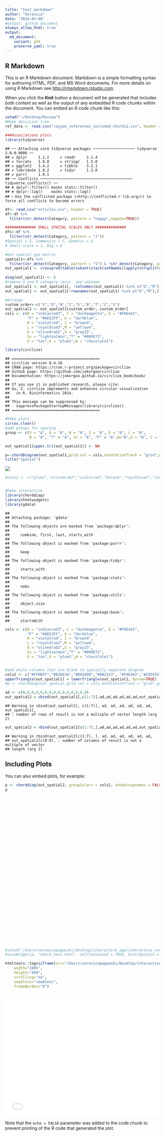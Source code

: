 ```yaml
---
title: "test_markdown"
author: "Veronica"
date: "2024-03-08"
#output: github_document 
always_allow_html: true
output: 
  md_document:
    variant: gfm
    preserve_yaml: true
---
```


## R Markdown

This is an R Markdown document. Markdown is a simple formatting syntax
for authoring HTML, PDF, and MS Word documents. For more details on
using R Markdown see <http://rmarkdown.rstudio.com>.

When you click the **Knit** button a document will be generated that
includes both content as well as the output of any embedded R code
chunks within the document. You can embed an R code chunk like this:

``` r
setwd("~/Desktop/Review")
#Make descision tree
ref_data <- read.csv("rayyan_references_included_chords2.csv", header = TRUE)

###Associations plots
library(tidyverse)
```

    ## ── Attaching core tidyverse packages ─────────────────── tidyverse 2.0.0.9000 ──
    ## ✔ dplyr     1.1.2     ✔ readr     2.1.4
    ## ✔ forcats   1.0.0     ✔ stringr   1.5.0
    ## ✔ ggplot2   3.4.2     ✔ tibble    3.2.1
    ## ✔ lubridate 1.9.2     ✔ tidyr     1.3.0
    ## ✔ purrr     1.0.1     
    ## ── Conflicts ────────────────────────────────────────── tidyverse_conflicts() ──
    ## ✖ dplyr::filter() masks stats::filter()
    ## ✖ dplyr::lag()    masks stats::lag()
    ## ℹ Use the conflicted package (<http://conflicted.r-lib.org/>) to force all conflicts to become errors

``` r
df<- read.csv("articles.csv", header = TRUE)
df<-df %>% 
  filter(str_detect(Category, pattern = "nogap",negate=TRUE))

############## SMALL SPATIAL SCALES ONLY ##############
dfs<-df %>% 
  filter(str_detect(Category, pattern = "J"))
#Spatial = S, Community = C, Genetic = G
# Small-scale = J, Big = K

#Get spatial gap matrix
spatial1<-dfs %>% 
  filter(str_detect(Category, pattern = "S") & !str_detect(Category, pattern = "G"))
out_spatial1 <- crossprod(table(subset(stack(setNames(lapply(strsplit(spatial1$Category, 
                                                                      "[][]|,\\s*"), trimws), spatial1$Id))[2:1], nzchar(values))))
diag(out_spatial1) <- 0
#remove U and M category (misc. and unknown
out_spatial1 <- out_spatial1[, !colnames(out_spatial1) %in% c("U","M")] 
out_spatial1 <- out_spatial1[!rownames(out_spatial1) %in% c("U","M"),]

#Arrange 
custom_order<-c("V","O","H","I","E","B","T","C","S")
out_spatial1 <- out_spatial1[custom_order, custom_order]
cols <- c(B = "indianred3", C = "darkmagenta", E = "#F0E442",
          "F" = "#6EE2FF", G = "darkblue",
          H = "violetred", I = "brown4",
          L = "royalblue3",M = "yellow4",
          O = "olivedrab2",S = "gray25",
          Sx = "lightsalmon","T" = "#009E73",
          U = "tan",V = "plum1",W = "chocolate1")

library(circlize)
```

    ## ========================================
    ## circlize version 0.4.16
    ## CRAN page: https://cran.r-project.org/package=circlize
    ## Github page: https://github.com/jokergoo/circlize
    ## Documentation: https://jokergoo.github.io/circlize_book/book/
    ## 
    ## If you use it in published research, please cite:
    ## Gu, Z. circlize implements and enhances circular visualization
    ##   in R. Bioinformatics 2014.
    ## 
    ## This message can be suppressed by:
    ##   suppressPackageStartupMessages(library(circlize))
    ## ========================================

``` r
#Make plots
circos.clear()
#add groups for spacing
group <- c(V = "A", O = "A", H = "A", I = "A", E = "A", L = "A",
           B = "A", "T" = "A", Sx = "A", "F" = "A",W="A",G = "B", C = "B",S = "B")

out_spatial1[upper.tri(out_spatial1)] <- NA

p<-chordDiagram(out_spatial1,grid.col = cols,annotationTrack = "grid",group=group, big.gap = 10) 
title("Spatial")
```

![](test_markdown_files/figure-gfm/unnamed-chunk-1-1.png)<!-- -->

``` r
#cols2 <- c("plum1","olivedrab2","violetred","borwn4","royalblue3","indianred3","#009E73","lightsalmon","#6EE2FF","chocolate1","gray25","darkblue","darkmagenta","green")


#Make interactive
library(chorddiag)
library(htmlwidgets)
library(gdata)
```

    ## 
    ## Attaching package: 'gdata'
    ## 
    ## The following objects are masked from 'package:dplyr':
    ## 
    ##     combine, first, last, starts_with
    ## 
    ## The following object is masked from 'package:purrr':
    ## 
    ##     keep
    ## 
    ## The following object is masked from 'package:tidyr':
    ## 
    ##     starts_with
    ## 
    ## The following object is masked from 'package:stats':
    ## 
    ##     nobs
    ## 
    ## The following object is masked from 'package:utils':
    ## 
    ##     object.size
    ## 
    ## The following object is masked from 'package:base':
    ## 
    ##     startsWith

``` r
cols <- c(B = "indianred3", C = "darkmagenta", E = "#F0E442",
          "F" = "#6EE2FF", G = "darkblue",
          H = "violetred", I = "brown4",
          L = "royalblue3",M = "yellow4",
          O = "olivedrab2",S = "gray25",
          Sx = "lightsalmon","T" = "#009E73",
          U = "tan",V = "plum1",W = "chocolate1")


#add white columns that are blank to spatially separate diagram
cols2 <- c("#FFBBFF","#B3EE3A","#D02090","#8B2323", "#F0E442","#CD5555", "#009E73","white","white","white","white","white","white","#8B008B","#404040","white","white","white","white","white","white")
upperTriangle(out_spatial1) = lowerTriangle(out_spatial1, byrow=TRUE)
#p <- chorddiag(out_spatial,grid.col = cols,annotationTrack = "grid",group=group, big.gap = 10)

ad <- c(0,0,0,0,0,0,0,0,0,0,0,0,0,0,0)
out_spatial2 = cbind(out_spatial1[,c(1:7)],ad,ad,ad,ad,ad,ad,out_spatial1[,c(8:9)],ad,ad,ad,ad,ad,ad)
```

    ## Warning in cbind(out_spatial1[, c(1:7)], ad, ad, ad, ad, ad, ad, out_spatial1[,
    ## : number of rows of result is not a multiple of vector length (arg 2)

``` r
out_spatial2 = rbind(out_spatial2[c(1:7),],ad,ad,ad,ad,ad,ad,out_spatial2[c(8:9),],ad,ad,ad,ad,ad,ad)
```

    ## Warning in rbind(out_spatial2[c(1:7), ], ad, ad, ad, ad, ad, ad,
    ## out_spatial2[c(8:9), : number of columns of result is not a multiple of vector
    ## length (arg 2)

## Including Plots

You can also embed plots, for example:

``` r
p <- chorddiag(out_spatial2, groupColors = cols2, showGroupnames = FALSE,groupPadding = 2,showTooltips = FALSE,tickInterval=10,ticklabelFontsize=0)
p
```

<div class="chorddiag html-widget html-fill-item-overflow-hidden html-fill-item" id="htmlwidget-c57d3887abf9e4ff78d2" style="width:672px;height:480px;"></div>
<script type="application/json" data-for="htmlwidget-c57d3887abf9e4ff78d2">{"x":{"matrix":[[0,5,1,0,1,1,0,0,0,0,0,0,0,1,14,0,0,0,0,0,0],[5,0,6,1,0,4,3,0,0,0,0,0,0,7,28,0,0,0,0,0,0],[1,6,0,2,1,3,3,0,0,0,0,0,0,4,26,0,0,0,0,0,0],[0,1,2,0,1,1,0,0,0,0,0,0,0,1,8,0,0,0,0,0,0],[1,0,1,1,0,0,0,0,0,0,0,0,0,0,8,0,0,0,0,0,0],[1,4,3,1,0,0,0,0,0,0,0,0,0,4,10,0,0,0,0,0,0],[0,3,3,0,0,0,0,0,0,0,0,0,0,0,10,0,0,0,0,0,0],[0,0,0,0,0,0,0,0,0,0,0,0,0,0,0,0,0,0,0,0,0],[0,0,0,0,0,0,0,0,0,0,0,0,0,0,0,0,0,0,0,0,0],[0,0,0,0,0,0,0,0,0,0,0,0,0,0,0,0,0,0,0,0,0],[0,0,0,0,0,0,0,0,0,0,0,0,0,0,0,0,0,0,0,0,0],[0,0,0,0,0,0,0,0,0,0,0,0,0,0,0,0,0,0,0,0,0],[0,0,0,0,0,0,0,0,0,0,0,0,0,0,0,0,0,0,0,0,0],[1,7,4,1,0,4,0,0,0,0,0,0,0,0,12,0,0,0,0,0,0],[14,28,26,8,8,10,10,0,0,0,0,0,0,12,0,0,0,0,0,0,0],[0,0,0,0,0,0,0,0,0,0,0,0,0,0,0,0,0,0,0,0,0],[0,0,0,0,0,0,0,0,0,0,0,0,0,0,0,0,0,0,0,0,0],[0,0,0,0,0,0,0,0,0,0,0,0,0,0,0,0,0,0,0,0,0],[0,0,0,0,0,0,0,0,0,0,0,0,0,0,0,0,0,0,0,0,0],[0,0,0,0,0,0,0,0,0,0,0,0,0,0,0,0,0,0,0,0,0],[0,0,0,0,0,0,0,0,0,0,0,0,0,0,0,0,0,0,0,0,0]],"options":{"type":"directional","width":null,"height":null,"margin":100,"showGroupnames":false,"groupNames":["V","O","H","I","E","B","T","ad","ad","ad","ad","ad","ad","C","S","ad","ad","ad","ad","ad","ad"],"groupColors":["#FFBBFF","#B3EE3A","#D02090","#8B2323","#F0E442","#CD5555","#009E73","white","white","white","white","white","white","#8B008B","#404040","white","white","white","white","white","white"],"groupThickness":0.1,"groupPadding":0.0349065850398866,"groupnamePadding":[30,30,30,30,30,30,30,30,30,30,30,30,30,30,30,30,30,30,30,30,30],"groupnameFontsize":18,"groupedgeColor":null,"chordedgeColor":"#808080","categoryNames":null,"categorynamePadding":100,"categorynameFontsize":28,"showTicks":true,"tickInterval":10,"ticklabelFontsize":0,"fadeLevel":0.1,"showTooltips":false,"showZeroTooltips":true,"tooltipNames":["V","O","H","I","E","B","T","ad","ad","ad","ad","ad","ad","C","S","ad","ad","ad","ad","ad","ad"],"tooltipFontsize":12,"tooltipUnit":"","tooltipGroupConnector":" &#x25B6; ","precision":"null","clickAction":null,"clickGroupAction":null}},"evals":[],"jsHooks":[]}</script>

``` r
#setwd("/Users/veronicapagowski/Desktop/interactive_app/interactive_review")
#saveWidget(p, "chord_test.html", selfcontained = TRUE, knitrOptions = list())

htmltools::tags$iframe(src="/Users/veronicapagowski/Desktop/interactive_app/interactive_review/chord_test.html",
    width="100%", 
    height="400",
    scrolling="no", 
    seamless="seamless", 
    frameBorder="0")
```

<iframe src="/Users/veronicapagowski/Desktop/interactive_app/interactive_review/chord_test.html" width="100%" height="400" scrolling="no" seamless="seamless" frameBorder="0"></iframe>

Note that the `echo = FALSE` parameter was added to the code chunk to
prevent printing of the R code that generated the plot.
